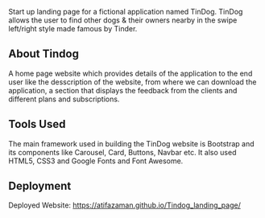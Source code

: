Start up landing page for a fictional application named TinDog. TinDog allows the user to find other dogs & their owners nearby in the swipe left/right style made famous by Tinder.
## About Tindog
A home page website which provides details of the application to the end user like the desscription of the website, from where we can download the application, a section that displays the feedback from the clients and different plans and subscriptions.
## Tools Used
The main framework used in building the TinDog website is Bootstrap and its components like Carousel, Card, Buttons, Navbar etc. It also used HTML5, CSS3 and Google Fonts and Font Awesome.
## Deployment
Deployed Website: https://atifazaman.github.io/Tindog_landing_page/
